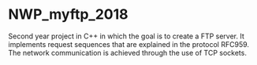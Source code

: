 # NWP_myftp_2018
Second year project in C++ in which the goal is to create a FTP server. It implements request sequences that are explained in the protocol RFC959. The network communication is achieved through the use of TCP sockets. 
